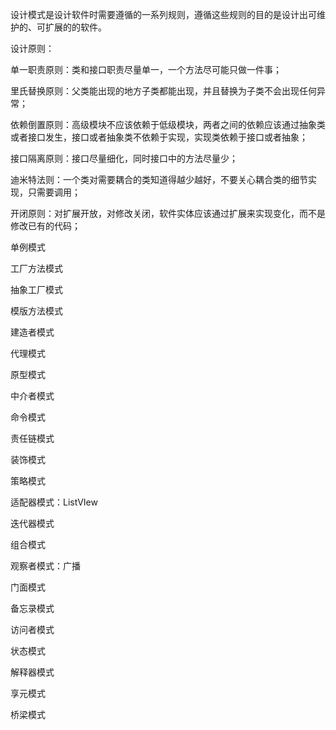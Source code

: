 设计模式是设计软件时需要遵循的一系列规则，遵循这些规则的目的是设计出可维护的、可扩展的的软件。

设计原则：

单一职责原则：类和接口职责尽量单一，一个方法尽可能只做一件事；

里氏替换原则：父类能出现的地方子类都能出现，并且替换为子类不会出现任何异常；

依赖倒置原则：高级模块不应该依赖于低级模块，两者之间的依赖应该通过抽象类或者接口发生，接口或者抽象类不依赖于实现，实现类依赖于接口或者抽象；

接口隔离原则：接口尽量细化，同时接口中的方法尽量少；

迪米特法则：一个类对需要耦合的类知道得越少越好，不要关心耦合类的细节实现，只需要调用；

开闭原则：对扩展开放，对修改关闭，软件实体应该通过扩展来实现变化，而不是修改已有的代码；



单例模式

工厂方法模式

抽象工厂模式

模版方法模式

建造者模式

代理模式

原型模式

中介者模式

命令模式

责任链模式

装饰模式

策略模式

适配器模式：ListVIew

迭代器模式

组合模式

观察者模式：广播

门面模式

备忘录模式

访问者模式

状态模式

解释器模式

享元模式

桥梁模式

